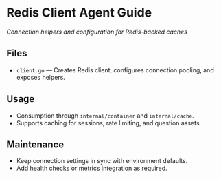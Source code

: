 # Redis Client Agent Guide
*Connection helpers and configuration for Redis-backed caches*

## Files
- `client.go` — Creates Redis client, configures connection pooling, and exposes helpers.

## Usage
- Consumption through `internal/container` and `internal/cache`.
- Supports caching for sessions, rate limiting, and question assets.

## Maintenance
- Keep connection settings in sync with environment defaults.
- Add health checks or metrics integration as required.
